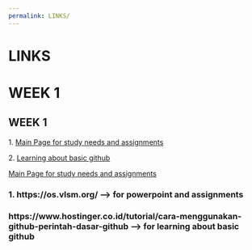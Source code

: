 ```yaml
---
permalink: LINKS/
---
```


# LINKS
# WEEK 1
<h2>WEEK 1</h2>
<p>1. <a href="https://os.vlsm.org/"">Main Page for study needs and assignments</a></p>
<p>2. <a href="https://www.hostinger.co.id/tutorial/cara-menggunakan-github-perintah-dasar-github"> Learning about basic github</a></p>


<a href="https://os.vlsm.org/"> Main Page for study needs and assignments</a>
<h3>1. https://os.vlsm.org/ --> for powerpoint and assignments</h3>
<h3>https://www.hostinger.co.id/tutorial/cara-menggunakan-github-perintah-dasar-github --> for learning about basic github</h3>

